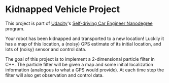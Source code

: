 # Kidnapped Vehicle Project

This project is part of [Udacity](https://www.udacity.com)'s [Self-driving Car Engineer Nanodegree](https://www.udacity.com/course/self-driving-car-engineer-nanodegree--nd013) program. 

Your robot has been kidnapped and transported to a new location! Luckily it has a map of this location, a (noisy) GPS estimate of its initial location, and lots of (noisy) sensor and control data.

The goal of this project is to implement a 2-dimensional particle filter in C++. The  particle filter will be given a map and some initial localization information (analogous to what a GPS would provide). At each time step the filter will also get observation and control data.

